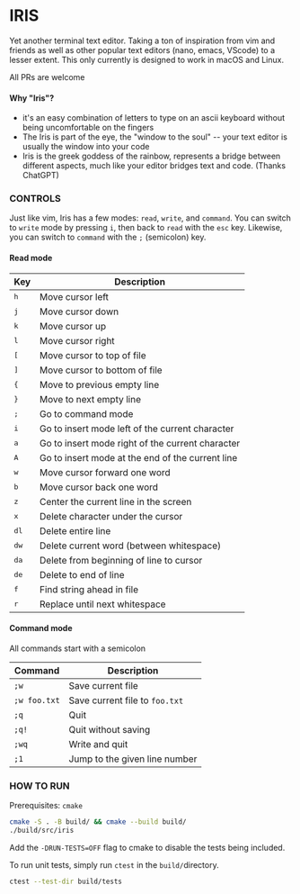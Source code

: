 # IRIS
Yet another terminal text editor. Taking a ton of inspiration from vim and
friends as well as other popular text editors (nano, emacs, VScode) to a lesser
extent. This only currently is designed to work in macOS and Linux.

All PRs are welcome

#### Why "Iris"?
* it's an easy combination of letters to type on an ascii keyboard without being
uncomfortable on the fingers
* The Iris is part of the eye, the "window to the soul" -- your text editor is
usually the window into your code
* Iris is the greek goddess of the rainbow, represents a bridge between
different aspects, much like your editor bridges text and code. (Thanks
ChatGPT)

### CONTROLS
Just like vim, Iris has a few modes: `read`, `write`, and `command`. You can
switch to `write` mode by pressing `i`, then back to `read` with the `esc` key.
Likewise, you can switch to `command` with the `;` (semicolon) key.

#### Read mode

| Key           | Description                                      |
|---------------|--------------------------------------------------|
| <kbd>h</kbd>  | Move cursor left                                 |
| <kbd>j</kbd>  | Move cursor down                                 |
| <kbd>k</kbd>  | Move cursor up                                   |
| <kbd>l</kbd>  | Move cursor right                                |
| <kbd>[</kbd>  | Move cursor to top of file                       |
| <kbd>]</kbd>  | Move cursor to bottom of file                    |
| <kbd>{</kbd>  | Move to previous empty line                      |
| <kbd>}</kbd>  | Move to next empty line                          |
| <kbd>;</kbd>  | Go to command mode                               |
| <kbd>i</kbd>  | Go to insert mode left of the current character  |
| <kbd>a</kbd>  | Go to insert mode right of the current character |
| <kbd>A</kbd>  | Go to insert mode at the end of the current line |
| <kbd>w</kbd>  | Move cursor forward one word                     |
| <kbd>b</kbd>  | Move cursor back one word                        |
| <kbd>z</kbd>  | Center the current line in the screen            |
| <kbd>x</kbd>  | Delete character under the cursor                |
| <kbd>dl</kbd> | Delete entire line                               |
| <kbd>dw</kbd> | Delete current word (between whitespace)         |
| <kbd>da</kbd> | Delete from beginning of line to cursor          |
| <kbd>de</kbd> | Delete to end of line                            |
| <kbd>f</kbd>  | Find string ahead in file                        |
| <kbd>r</kbd>  | Replace until next whitespace                    |

#### Command mode
All commands start with a semicolon

| Command      | Description                    |
|--------------|--------------------------------|
| `;w`         | Save current file              |
| `;w foo.txt` | Save current file to `foo.txt` |
| `;q`         | Quit                           |
| `;q!`        | Quit without saving            |
| `;wq`        | Write and quit                 |
| `;1`         | Jump to the given line number  |

### HOW TO RUN
Prerequisites: `cmake`

```bash
cmake -S . -B build/ && cmake --build build/
./build/src/iris
```
Add the `-DRUN-TESTS=OFF` flag to cmake to disable the tests being included.

To run unit tests, simply run `ctest` in the `build/`directory.
```bash
ctest --test-dir build/tests
```

